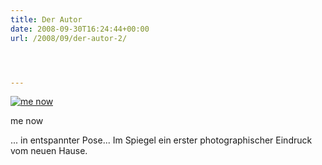 ```yaml
---
title: Der Autor
date: 2008-09-30T16:24:44+00:00
url: /2008/09/der-autor-2/




---
```

<div class="flickr">
  <a href="http://www.flickr.com/photos/schreibblogade/2904227422/" title="me now"><img src="//farm4.static.flickr.com/3231/2904227422_df113d8d98.jpg" alt="me now" /></a></p>

  <p>
    me now
  </p>
</div>

... in entspannter Pose... Im Spiegel ein erster photographischer Eindruck vom neuen Hause.

